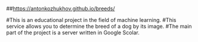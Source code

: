 ##https://antonkozhukhov.github.io/breeds/

#This is an educational project in the field of machine learning.
#This service allows you to determine the breed of a dog by its image.
#The main part of the project is a server written in Google Scolar.
